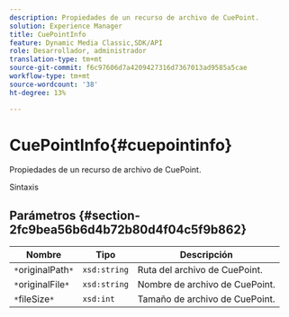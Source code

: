 ```yaml
---
description: Propiedades de un recurso de archivo de CuePoint.
solution: Experience Manager
title: CuePointInfo
feature: Dynamic Media Classic,SDK/API
role: Desarrollador, administrador
translation-type: tm+mt
source-git-commit: f6c97606d7a4209427316d7367013ad9585a5cae
workflow-type: tm+mt
source-wordcount: '38'
ht-degree: 13%

---
```



# CuePointInfo{#cuepointinfo}

Propiedades de un recurso de archivo de CuePoint.

Sintaxis

## Parámetros {#section-2fc9bea56b6d4b72b80d4f04c5f9b862}

| Nombre | Tipo | Descripción |
|---|---|---|
| `*`originalPath`*` | `xsd:string` | Ruta del archivo de CuePoint. |
| `*`originalFile`*` | `xsd:string` | Nombre de archivo de CuePoint. |
| `*`fileSize`*` | `xsd:int` | Tamaño de archivo de CuePoint. |

